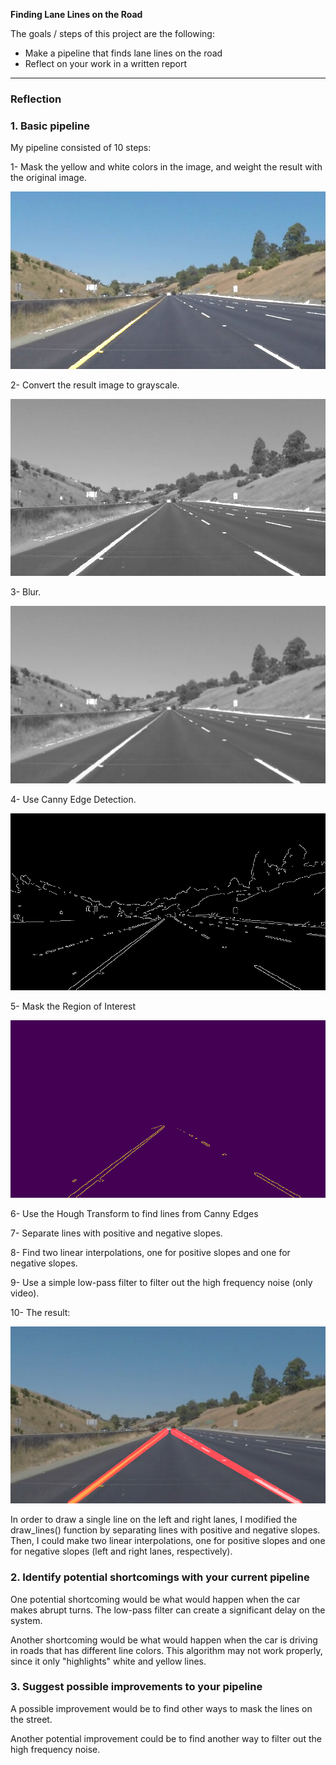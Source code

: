 
**Finding Lane Lines on the Road**

The goals / steps of this project are the following:
* Make a pipeline that finds lane lines on the road
* Reflect on your work in a written report


[//]: # (Image References)

[image1]: /test_images_output2/1masked.jpg "Mask - Yellow and White"
[image2]: /test_images_output2/2gray.jpg "Grayscale"
[image3]: /test_images_output2/3blurgray.jpg "Blurred Grayscale"
[image4]: /test_images_output2/4edges.jpg "Edges"
[image5]: /test_images_output2/5edgeswithmaskedregion.jpg "Masked Region"
[image6]: /test_images_output2/6final.jpg "Result"

---

### Reflection

### 1. Basic pipeline

My pipeline consisted of 10 steps: 

1- Mask the yellow and white colors in the image, and weight the result with the original image.

![alt text][image1]


2- Convert the result image to grayscale.

![alt text][image2]


3- Blur.

![alt text][image3]


4- Use Canny Edge Detection.

![alt text][image4]


5- Mask the Region of Interest

![alt text][image5]

6- Use the Hough Transform to find lines from Canny Edges

7- Separate lines with positive and negative slopes.

8- Find two linear interpolations, one for positive slopes and one for negative slopes.

9- Use a simple low-pass filter to filter out the high frequency noise (only video).

10- The result:

![alt text][image6]




In order to draw a single line on the left and right lanes, I modified the draw_lines() function by separating lines with positive and negative slopes. Then, I could make two linear interpolations, one for positive slopes and one for negative slopes (left and right lanes, respectively).




### 2. Identify potential shortcomings with your current pipeline


One potential shortcoming would be what would happen when the car makes abrupt turns. The low-pass filter can create a significant delay on the system.

Another shortcoming would be what would happen when the car is driving in roads that has different line colors. This algorithm may not work properly, since it only "highlights" white and yellow lines.


### 3. Suggest possible improvements to your pipeline

A possible improvement would be to find other ways to mask the lines on the street.

Another potential improvement could be to find another way to filter out the high frequency noise.
